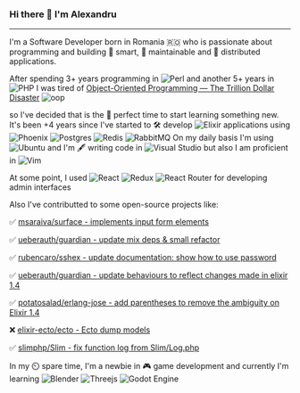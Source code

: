 ### Hi there 👋 I'm Alexandru
---
I'm a Software Developer born in Romania 🇷🇴 who is passionate about programming and building 🤔 smart, 🔨 maintainable and 💾 distributed applications. 

After spending 3+ years programming in ![Perl](https://img.shields.io/badge/perl-%2339457E.svg?style=flat-square&logo=perl&logoColor=white) and another 5+ years in ![PHP](https://img.shields.io/badge/php-%23777BB4.svg?style=flat-square&logo=php&logoColor=white) I was tired of [Object-Oriented Programming — The Trillion Dollar Disaster](https://betterprogramming.pub/object-oriented-programming-the-trillion-dollar-disaster-92a4b666c7c7)
![oop](https://user-images.githubusercontent.com/215710/163404577-1e261552-7932-4371-9316-32715596e20a.png)


so I've decided that is the 💸 perfect time to start learning something new. It's been +4 years since I've started to 🛠️ develop ![Elixir](https://img.shields.io/badge/elixir-%234B275F.svg?style=flat-square&logo=elixir&logoColor=white) applications using ![Phoenix](https://img.shields.io/badge/Phoenix-000000?style=flat-square&logo=Phoenix&logoColor=fff) ![Postgres](https://img.shields.io/badge/postgres-%23316192.svg?style=flat-square&logo=postgresql&logoColor=white) ![Redis](https://img.shields.io/badge/redis-%23DD0031.svg?style=flat-square&logo=redis&logoColor=white) ![RabbitMQ](https://img.shields.io/badge/Rabbitmq-FF6600?style=flat-square&logo=rabbitmq&logoColor=white) On my daily basis I'm using ![Ubuntu](https://img.shields.io/badge/Ubuntu-E95420?style=flat-square&logo=ubuntu&logoColor=white) and I'm 🖋️ writing code in 
![Visual Studio](https://img.shields.io/badge/Visual%20Studio-5C2D91.svg?style=flat-square&logo=visual-studio&logoColor=white) but also I am proficient in ![Vim](https://img.shields.io/badge/VIM-%2311AB00.svg?style=flat-square&logo=vim&logoColor=white)


At some point, I used ![React](https://img.shields.io/badge/react-%2320232a.svg?style=flat-square&logo=react&logoColor=%2361DAFB) ![Redux](https://img.shields.io/badge/redux-%23593d88.svg?style=flat-square&logo=redux&logoColor=white) ![React Router](https://img.shields.io/badge/React_Router-CA4245?style=flat-square&logo=react-router&logoColor=white) for developing admin interfaces


Also I've contributted to some open-source projects like:

:white_check_mark: [msaraiva/surface - implements input form elements](https://github.com/msaraiva/surface/pull/79)

:white_check_mark: [ueberauth/guardian - update mix deps &amp; small refactor](https://github.com/ueberauth/guardian/pull/264)

:white_check_mark: [rubencaro/sshex - update documentation: show how to use password](https://github.com/rubencaro/sshex/pull/14)

:white_check_mark: [ueberauth/guardian - update behaviours to reflect changes made in elixir 1.4](https://github.com/ueberauth/guardian/pull/231)

:white_check_mark: [potatosalad/erlang-jose - add parentheses to remove the ambiguity on Elixir 1.4](https://github.com/potatosalad/erlang-jose/pull/26)

:x: [elixir-ecto/ecto - Ecto dump models](https://github.com/elixir-ecto/ecto/pull/1722)

:white_check_mark: [slimphp/Slim - fix function log from Slim/Log.php](https://github.com/slimphp/Slim/pull/851)


In my ⏲️ spare time, I'm a newbie in 🎮 game development and currently I'm learning ![Blender](https://img.shields.io/badge/blender-%23F5792A.svg?style=flat-square&logo=blender&logoColor=white) ![Threejs](https://img.shields.io/badge/threejs-black?style=flat-square&logo=three.js&logoColor=white) ![Godot Engine](https://img.shields.io/badge/GODOT-%23FFFFFF.svg?style=flat-square&logo=godot-engine)
